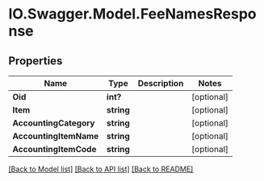 # IO.Swagger.Model.FeeNamesResponse
## Properties

Name | Type | Description | Notes
------------ | ------------- | ------------- | -------------
**Oid** | **int?** |  | [optional] 
**Item** | **string** |  | [optional] 
**AccountingCategory** | **string** |  | [optional] 
**AccountingItemName** | **string** |  | [optional] 
**AccountingItemCode** | **string** |  | [optional] 

[[Back to Model list]](../README.md#documentation-for-models) [[Back to API list]](../README.md#documentation-for-api-endpoints) [[Back to README]](../README.md)

